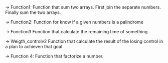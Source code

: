 -> Function1:
Function that sum two arrays.
First join the separate numbers.
Finally sum the two arrays. 

-> Function2: 
Function for know if a given numbers is a palindrome

-> Function3
Function that calculate the remaining time of something

-> Weigth_controlv2 
Function that calculate the result of the losing control in a plan to achieven that goal

-> Function 4:
Function that factorize a number.

